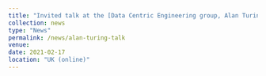 ```yaml
---
title: "Invited talk at the [Data Centric Engineering group, Alan Turing Institute, UK](https://sites.google.com/view/dce-reading-group) (virtual): *'Functional priors for Bayesian neural networks'*."
collection: news
type: "News"
permalink: /news/alan-turing-talk
venue: 
date: 2021-02-17
location: "UK (online)"
---
```


